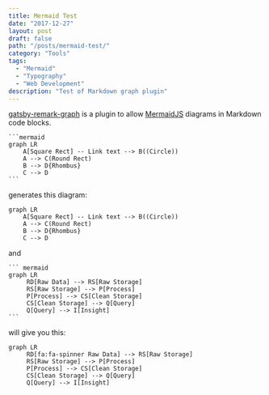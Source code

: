 ```yaml
---
title: Mermaid Test
date: "2017-12-27"
layout: post
draft: false
path: "/posts/mermaid-test/"
category: "Tools"
tags:
  - "Mermaid"
  - "Typography"
  - "Web Development"
description: "Test of Markdown graph plugin"
---
```

[gatsby-remark-graph](https://github.com/konsumer/gatsby-remark-graph) is a plugin to allow [MermaidJS](https://mermaidjs.github.io/) diagrams in Markdown code blocks.

````
```mermaid
graph LR
    A[Square Rect] -- Link text --> B((Circle))
    A --> C(Round Rect)
    B --> D{Rhombus}
    C --> D
```
````

generates this diagram:

``` mermaid
graph LR
    A[Square Rect] -- Link text --> B((Circle))
    A --> C(Round Rect)
    B --> D{Rhombus}
    C --> D
```

and 

````
``` mermaid
graph LR
     RD[Raw Data] --> RS[Raw Storage]
     RS[Raw Storage] --> P[Process]
     P[Process] --> CS[Clean Storage]
     CS[Clean Storage] --> Q[Query]
     Q[Query] --> I[Insight]
```
````

will give you this:

```mermaid
graph LR
     RD[fa:fa-spinner Raw Data] --> RS[Raw Storage]
     RS[Raw Storage] --> P[Process]
     P[Process] --> CS[Clean Storage]
     CS[Clean Storage] --> Q[Query]
     Q[Query] --> I[Insight]
```
